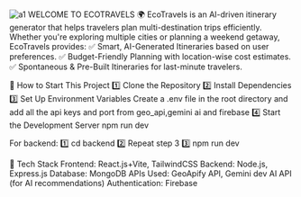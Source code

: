 ![a1](https://github.com/user-attachments/assets/3ed30206-651b-4c89-b293-8fdb2bcba498)
WELCOME TO ECOTRAVELS 🌍 
EcoTravels is an AI-driven itinerary generator that helps travelers plan multi-destination trips efficiently. Whether you're exploring multiple cities or planning a weekend getaway, EcoTravels provides:
✅ Smart, AI-Generated Itineraries based on user preferences.
✅ Budget-Friendly Planning with location-wise cost estimates.
✅ Spontaneous & Pre-Built Itineraries for last-minute travelers.


🚀 How to Start This Project
1️⃣ Clone the Repository
2️⃣ Install Dependencies
3️⃣ Set Up Environment Variables
Create a .env file in the root directory and add all the api keys and port from geo_api,gemini ai and firebase
4️⃣ Start the Development Server
npm run dev

For backend:
1️⃣ cd backend 
2️⃣ Repeat step 3 
3️⃣ npm run dev

🔗 Tech Stack
Frontend: React.js+Vite, TailwindCSS
Backend: Node.js, Express.js
Database: MongoDB
APIs Used: GeoApify API, Gemini dev AI API (for AI recommendations)
Authentication: Firebase
